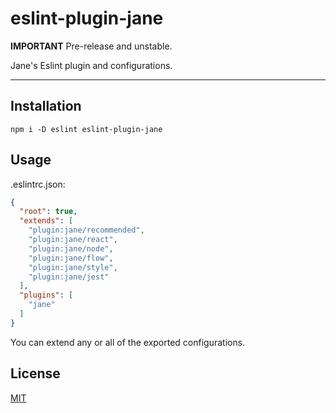 # eslint-plugin-jane

**IMPORTANT** Pre-release and unstable.

Jane's Eslint plugin and configurations.

--------

## Installation

`npm i -D eslint eslint-plugin-jane`

## Usage

.eslintrc.json:
```json
{
  "root": true,
  "extends": [
    "plugin:jane/recommended",
    "plugin:jane/react",
    "plugin:jane/node",
    "plugin:jane/flow",
    "plugin:jane/style",
    "plugin:jane/jest"
  ],
  "plugins": [
    "jane"
  ]
}
```

You can extend any or all of the exported configurations.

## License

[MIT](./LICENSE.md)
